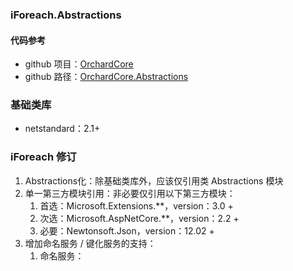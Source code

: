 ﻿### iForeach.Abstractions

#### 代码参考
* github 项目：[OrchardCore](https://github.com/OrchardCMS/OrchardCore)
* github 路径：[OrchardCore.Abstractions](https://github.com/OrchardCMS/OrchardCore/src/OrchardCore/OrchardCore.Abstractions)

### 基础类库
* netstandard：2.1+

### iForeach 修订
1. Abstractions化：除基础类库外，应该仅引用类 Abstractions 模块
2. 单一第三方模块引用：非必要仅引用以下第三方模块：
   1. 首选：Microsoft.Extensions.**，version：3.0 +
   2. 次选：Microsoft.AspNetCore.**，version：2.2 +
   3. 必要：Newtonsoft.Json，version：12.02 +
3. 增加命名服务 / 键化服务的支持：
   1. 命名服务： 